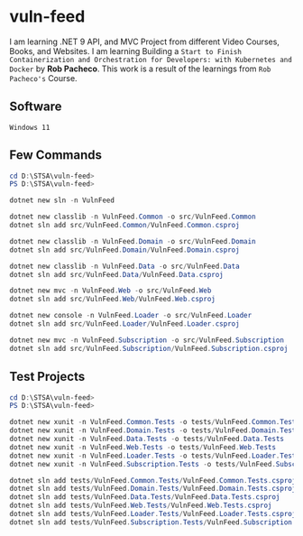 # vuln-feed

I am learning .NET 9 API, and MVC Project from different Video Courses, Books, and Websites. I am learning Building a `Start to Finish Containerization and Orchestration for Developers: with Kubernetes and Docker` by **Rob Pacheco**. This work is a result of the learnings from `Rob Pacheco's` Course.

## Software

```text
Windows 11
```

## Few Commands

```powershell
cd D:\STSA\vuln-feed>
PS D:\STSA\vuln-feed>

dotnet new sln -n VulnFeed

dotnet new classlib -n VulnFeed.Common -o src/VulnFeed.Common
dotnet sln add src/VulnFeed.Common/VulnFeed.Common.csproj

dotnet new classlib -n VulnFeed.Domain -o src/VulnFeed.Domain
dotnet sln add src/VulnFeed.Domain/VulnFeed.Domain.csproj

dotnet new classlib -n VulnFeed.Data -o src/VulnFeed.Data
dotnet sln add src/VulnFeed.Data/VulnFeed.Data.csproj

dotnet new mvc -n VulnFeed.Web -o src/VulnFeed.Web
dotnet sln add src/VulnFeed.Web/VulnFeed.Web.csproj

dotnet new console -n VulnFeed.Loader -o src/VulnFeed.Loader
dotnet sln add src/VulnFeed.Loader/VulnFeed.Loader.csproj

dotnet new mvc -n VulnFeed.Subscription -o src/VulnFeed.Subscription
dotnet sln add src/VulnFeed.Subscription/VulnFeed.Subscription.csproj
```

## Test Projects

```powershell
cd D:\STSA\vuln-feed>
PS D:\STSA\vuln-feed>

dotnet new xunit -n VulnFeed.Common.Tests -o tests/VulnFeed.Common.Tests
dotnet new xunit -n VulnFeed.Domain.Tests -o tests/VulnFeed.Domain.Tests
dotnet new xunit -n VulnFeed.Data.Tests -o tests/VulnFeed.Data.Tests
dotnet new xunit -n VulnFeed.Web.Tests -o tests/VulnFeed.Web.Tests
dotnet new xunit -n VulnFeed.Loader.Tests -o tests/VulnFeed.Loader.Tests
dotnet new xunit -n VulnFeed.Subscription.Tests -o tests/VulnFeed.Subscription.Tests

dotnet sln add tests/VulnFeed.Common.Tests/VulnFeed.Common.Tests.csproj
dotnet sln add tests/VulnFeed.Domain.Tests/VulnFeed.Domain.Tests.csproj
dotnet sln add tests/VulnFeed.Data.Tests/VulnFeed.Data.Tests.csproj
dotnet sln add tests/VulnFeed.Web.Tests/VulnFeed.Web.Tests.csproj
dotnet sln add tests/VulnFeed.Loader.Tests/VulnFeed.Loader.Tests.csproj
dotnet sln add tests/VulnFeed.Subscription.Tests/VulnFeed.Subscription.Tests.csproj
```
